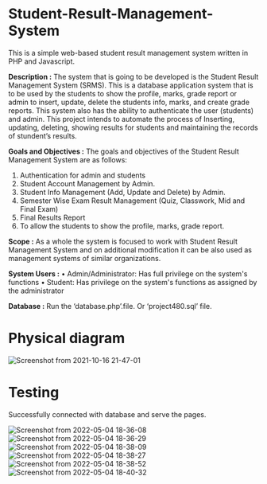 # Student-Result-Management-System
This is a simple web-based student result management system written in PHP and Javascript.

**Description :**
The system that is going to be developed is the Student Result Management System (SRMS). This is a database application system that is to be used by the students to show the profile, marks, grade report or admin to insert, update, delete the students info, marks, and create grade reports. This system also has the ability to authenticate the user (students) and admin. This project intends to automate the process of Inserting, updating, deleting, showing results for students and maintaining the records of stundent’s results.

**Goals and Objectives :**
The goals and objectives of the Student Result Management System are as follows:
1. Authentication for admin and students
2. Student Account Management by Admin.
3. Student Info Management (Add, Update and Delete) by Admin.
4. Semester Wise Exam Result Management (Quiz, Classwork, Mid and Final Exam)
5. Final Results Report
6. To allow the students to show the profile, marks, grade report.

**Scope :**
As a whole the system is focused to work with Student Result Management System and on additional modification it can be also used as management systems of similar organizations.

**System Users :**
• Admin/Administrator: Has full privilege on the system's functions
• Student: Has privilege on the system's functions as assigned by the administrator

**Database :**
Run the ‘database.php’.file. Or ‘project480.sql’ file.

# Physical diagram
![Screenshot from 2021-10-16 21-47-01](https://user-images.githubusercontent.com/43060004/137594227-53fe1e81-0b7c-4840-8e0e-f579a1eecff6.png)

# Testing
Successfully connected with database and serve the pages.

![Screenshot from 2022-05-04 18-36-08](https://user-images.githubusercontent.com/43060004/166691070-18e0ce56-a992-4bad-9e82-0cbf47d8c0d3.png)
![Screenshot from 2022-05-04 18-36-29](https://user-images.githubusercontent.com/43060004/166691186-07ed9eb9-1046-469d-9d07-c216f1f40bea.png)
![Screenshot from 2022-05-04 18-38-09](https://user-images.githubusercontent.com/43060004/166691221-39eb5311-ea86-40dc-b61c-0fc0c35c867b.png)
![Screenshot from 2022-05-04 18-38-27](https://user-images.githubusercontent.com/43060004/166691250-5ea6ed1b-b1e2-4c3b-b4d9-8e01349ee595.png)
![Screenshot from 2022-05-04 18-38-52](https://user-images.githubusercontent.com/43060004/166691273-23bf7647-7152-4e75-896a-a8a3ccadd0c4.png)
![Screenshot from 2022-05-04 18-40-32](https://user-images.githubusercontent.com/43060004/166691285-1e4f3d7d-dc55-4203-be3e-9db822f0c427.png)


